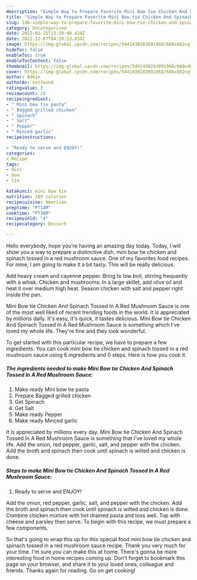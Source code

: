 ```yaml
---
description: "Simple Way to Prepare Favorite Mini Bow tie Chicken And Spinach Tossed In A Red Mushroom Sauce"
title: "Simple Way to Prepare Favorite Mini Bow tie Chicken And Spinach Tossed In A Red Mushroom Sauce"
slug: 146-simple-way-to-prepare-favorite-mini-bow-tie-chicken-and-spinach-tossed-in-a-red-mushroom-sauce
category: Uncategorized
date: 2022-02-25T23:59:40.434Z
date: 2022-12-07T04:59:53.834Z
image: https://img-global.cpcdn.com/recipes/5441430283091968/680x482cq70/mini-bow-tie-chicken-and-spinach-tossed-in-a-red-mushroom-sauce-recipe-main-photo.jpg
hideToc: false
enableToc: true
enableTocContent: false
thumbnail: https://img-global.cpcdn.com/recipes/5441430283091968/680x482cq70/mini-bow-tie-chicken-and-spinach-tossed-in-a-red-mushroom-sauce-recipe-main-photo.jpg
cover: https://img-global.cpcdn.com/recipes/5441430283091968/680x482cq70/mini-bow-tie-chicken-and-spinach-tossed-in-a-red-mushroom-sauce-recipe-main-photo.jpg
author: Admin
authorAv: notfound
ratingvalue: 3
reviewcount: 24
recipeingredient:
- " Mini bow tie pasta"
- " Bagged grilled chicken"
- " Spinach"
- " Salt"
- " Pepper"
- " Minced garlic"
recipeinstructions:

- "Ready to serve and ENJOY!"
categories:
- Recipe
tags:
- mini
- bow
- tie

katakunci: mini bow tie 
nutrition: 189 calories
recipecuisine: American
preptime: "PT14M"
cooktime: "PT36M"
recipeyield: "4"
recipecategory: Dessert

---
```



Hello everybody, hope you're having an amazing day today. Today, I will show you a way to prepare a distinctive dish, mini bow tie chicken and spinach tossed in a red mushroom sauce. One of my favorites food recipes. For mine, I am going to make it a bit tasty. This will be really delicious.

Add heavy cream and cayenne pepper. Bring to low boil, stirring frequently with a whisk. Chicken and mushrooms: In a large skillet, add olive oil and heat it over medium high heat. Season chicken with salt and pepper right inside the pan.

Mini Bow tie Chicken And Spinach Tossed In A Red Mushroom Sauce is one of the most well liked of recent trending foods in the world. It is appreciated by millions daily. It's easy, it's quick, it tastes delicious. Mini Bow tie Chicken And Spinach Tossed In A Red Mushroom Sauce is something which I've loved my whole life. They're fine and they look wonderful.


To get started with this particular recipe, we have to prepare a few ingredients. You can cook mini bow tie chicken and spinach tossed in a red mushroom sauce using 6 ingredients and 0 steps. Here is how you cook it.

<!--inarticleads1-->

##### The ingredients needed to make Mini Bow tie Chicken And Spinach Tossed In A Red Mushroom Sauce:

1. Make ready  Mini bow tie pasta
1. Prepare  Bagged grilled chicken
1. Get  Spinach
1. Get  Salt
1. Make ready  Pepper
1. Make ready  Minced garlic


It is appreciated by millions every day. Mini Bow tie Chicken And Spinach Tossed In A Red Mushroom Sauce is something that I&#39;ve loved my whole life. Add the onion, red pepper, garlic, salt, and pepper with the chicken. Add the broth and spinach then cook until spinach is wilted and chicken is done. 

<!--inarticleads2-->

##### Steps to make Mini Bow tie Chicken And Spinach Tossed In A Red Mushroom Sauce:


1. Ready to serve and ENJOY!

Add the onion, red pepper, garlic, salt, and pepper with the chicken. Add the broth and spinach then cook until spinach is wilted and chicken is done. Combine chicken mixture with hot drained pasta and toss well. Top with cheese and parsley then serve. To begin with this recipe, we must prepare a few components. 

So that's going to wrap this up for this special food mini bow tie chicken and spinach tossed in a red mushroom sauce recipe. Thank you very much for your time. I'm sure you can make this at home. There's gonna be more interesting food in home recipes coming up. Don't forget to bookmark this page on your browser, and share it to your loved ones, colleague and friends. Thanks again for reading. Go on get cooking!

